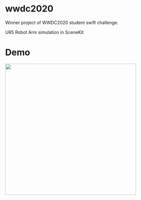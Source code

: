 # wwdc2020
Winner project of WWDC2020 student swift challenge.

UR5 Robot Arm simulation in SceneKit

# Demo
<img src="/wwdc_playground_Robert.gif" width="420" height="420"/>
